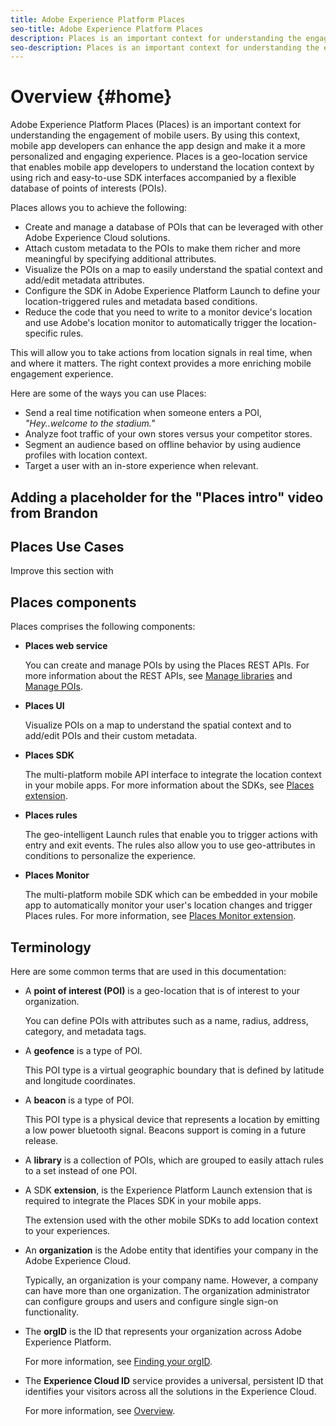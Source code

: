 ```yaml
---
title: Adobe Experience Platform Places
seo-title: Adobe Experience Platform Places
description: Places is an important context for understanding the engagement of mobile users. By using this context, mobile app developers can enhance the app design and make it a more personalized and engaging experience. 
seo-description: Places is an important context for understanding the engagement of mobile users. By using this context, mobile app developers can enhance the app design and make it a more personalized and engaging experience. 
---
```


# Overview {#home}

Adobe Experience Platform Places (Places) is an important context for understanding the engagement of mobile users. By using this context, mobile app developers can enhance the app design and make it a more personalized and engaging experience. Places is a geo-location service that enables mobile app developers to understand the location context by using rich and easy-to-use SDK interfaces accompanied by a flexible database of points of interests (POIs).

Places allows you to achieve the following:

* Create and manage a database of POIs that can be leveraged with other Adobe Experience Cloud solutions.
* Attach custom metadata to the POIs to make them richer and more meaningful by specifying additional attributes. 
* Visualize the POIs on a map to easily understand the spatial context and add/edit metadata attributes. 
* Configure the SDK in Adobe Experience Platform Launch to define your location-triggered rules and metadata based conditions.
* Reduce the code that you need to write to a monitor device's location and use Adobe's location monitor to automatically trigger the location-specific rules.

This will allow you to take actions from location signals in real time, when and where it matters. The right context provides a more enriching mobile engagement experience.

Here are some of the ways you can use Places: 

* Send a real time notification when someone enters a POI, *"Hey..welcome to the stadium."* 
* Analyze foot traffic of your own stores versus your competitor stores.
* Segment an audience based on offline behavior by using audience profiles with location context.
* Target a user with an in-store experience when relevant.

## Adding a placeholder for the "Places intro" video from Brandon

## Places Use Cases

Improve this section with 

## Places components

Places comprises the following components:

* **Places web service** 

  You can create and manage POIs by using the Places REST APIs. For more information about the REST APIs, see [Manage libraries](/help/web-service-api/api-usage/manage-libraries/manage-libraries.md) and [Manage POIs](/help/web-service-api/api-usage/manage-pois/manage-pois.md).

* **Places UI** 

  Visualize POIs on a map to understand the spatial context and to add/edit POIs and their custom metadata.

* **Places SDK** 

  The multi-platform mobile API interface to integrate the location context in your mobile apps. For more information about the SDKs, see [Places extension](/help/places-ext-aep-sdks/places-extension/places-extension.md).

* **Places rules** 

  The geo-intelligent Launch rules that enable you to trigger actions with entry and exit events. The rules also allow you to use geo-attributes in conditions to personalize the experience. 

* **Places Monitor**  
  
  The multi-platform mobile SDK which can be embedded in your mobile app to automatically monitor your user's location changes and trigger Places rules. For more information, see [Places Monitor extension](/help/places-ext-aep-sdks/places-monitor-extension/places-monitor-extension.md).

## Terminology

Here are some common terms that are used in this documentation:

* A **point of interest (POI)** is a geo-location that is of interest to your organization.  

  You can define POIs with attributes such as a name, radius, address, category, and metadata tags.

* A **geofence** is a type of POI.  

  This POI type is a virtual geographic boundary that is defined by latitude and longitude coordinates.

* A **beacon** is a type of POI.  

  This POI type is a physical device that represents a location by emitting a low power bluetooth signal. Beacons support is coming in a future release.

* A **library** is a collection of POIs, which are grouped to easily attach rules to a set instead of one POI. 

* A SDK **extension**, is the Experience Platform Launch extension that is required to integrate the Places SDK in your mobile apps. 

  The extension used with the other mobile SDKs to add location context to your experiences.

* An **organization** is the Adobe entity that identifies your company in the Adobe Experience Cloud. 

  Typically, an organization is your company name. However, a company can have more than one organization. The organization administrator can configure groups and users and configure single sign-on functionality.

* The **orgID** is the ID that represents your organization across Adobe Experience Platform.

  For more information, see [Finding your orgID](https://forums.adobe.com/thread/2339895).

* The **Experience Cloud ID** service provides a universal, persistent ID that identifies your visitors across all the solutions in the Experience Cloud. 

  For more information, see [Overview](https://docs.adobe.com/content/help/en/id-service/using/intro/overview.html).